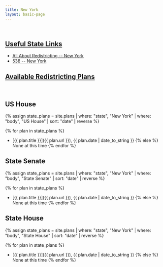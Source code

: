 ```yaml
---
title: New York
layout: basic-page
---
```


<br>

<u>Useful State Links</u>
---

- [All About Redistricting -- New York](https://redistricting.lls.edu/state/new-york/?cycle=2020&level=Congress&startdate=)
- [538 -- New York](https://projects.fivethirtyeight.com/redistricting-2022-maps/new-york/)

<u>Available Redistricting Plans</u>
---

<br>

US House
---
{% assign state_plans = site.plans | where: "state", "New York" | where: "body", "US House" | sort: "date" | reverse %}

{% for plan in state_plans %}
- [{{ plan.title }}]({{ plan.url }}), {{ plan.date | date_to_string }}
{% else %}
None at this time
{% endfor %}

State Senate
---
{% assign state_plans = site.plans | where: "state", "New York" | where: "body", "State Senate" | sort: "date" | reverse %}

{% for plan in state_plans %}
- [{{ plan.title }}]({{ plan.url }}), {{ plan.date | date_to_string }}
{% else %}
None at this time
{% endfor %}


State House
---
{% assign state_plans = site.plans | where: "state", "New York" | where: "body", "State House" | sort: "date" | reverse %}

{% for plan in state_plans %}
- [{{ plan.title }}]({{ plan.url }}), {{ plan.date | date_to_string }}
{% else %}
None at this time
{% endfor %}

